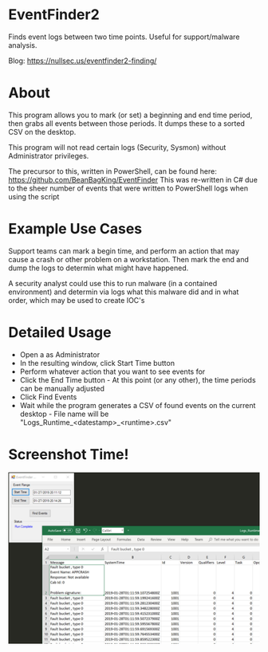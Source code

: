 # EventFinder2
Finds event logs between two time points. Useful for support/malware analysis.

Blog: https://nullsec.us/eventfinder2-finding/

# About
This program allows you to mark (or set) a beginning and end time period, then grabs all
events between those periods. It dumps these to a sorted CSV on the desktop. 

This program will not read certain logs (Security, Sysmon) without Administrator privileges.

The precursor to this, written in PowerShell, can be found here: https://github.com/BeanBagKing/EventFinder
This was re-written in C# due to the sheer number of events that were written to PowerShell logs when using the script

# Example Use Cases
Support teams can mark a begin time, and perform an action that may cause a crash or
other problem on a workstation. Then mark the end and dump the logs to determin what might
have happened.

A security analyst could use this to run malware (in a contained environment) and determin
via logs what this malware did and in what order, which may be used to create IOC's

# Detailed Usage
* Open a as Administrator
* In the resulting window, click Start Time button
* Perform whatever action that you want to see events for
* Click the End Time button -  At this point (or any other), the time periods can be manually adjusted
* Click Find Events
* Wait while the program generates a CSV of found events on the current desktop - File name will be "Logs_Runtime_\<datestamp>_\<runtime>.csv"

# Screenshot Time!
![EventFinder](https://raw.githubusercontent.com/BeanBagKing/EventFinder2/master/EventFinder2.jpg)
